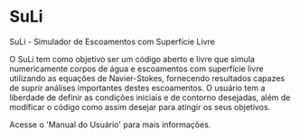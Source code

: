 # SuLi

SuLi - Simulador de Escoamentos com Superfície Livre

O SuLi tem como objetivo ser um código aberto e livre que simula numericamente corpos de água e escoamentos com superfície livre utilizando as equações de Navier-Stokes, fornecendo resultados capazes de suprir análises importantes destes escoamentos. O usuário tem a liberdade de definir as condições iniciais e de contorno desejadas, além de modificar o código como assim desejar para atingir os seus objetivos.

Acesse o 'Manual do Usuário' para mais informações.
